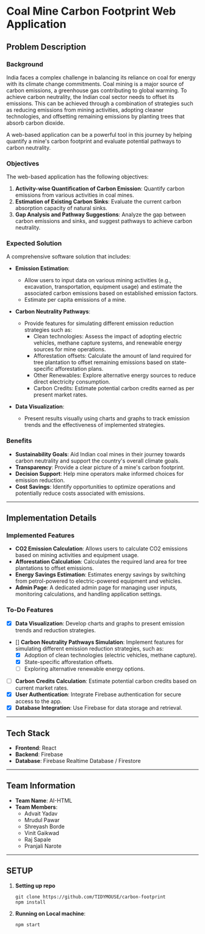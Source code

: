 # Coal Mine Carbon Footprint Web Application

## Problem Description

### Background

India faces a complex challenge in balancing its reliance on coal for energy with its climate change commitments. Coal mining is a major source of carbon emissions, a greenhouse gas contributing to global warming. To achieve carbon neutrality, the Indian coal sector needs to offset its emissions. This can be achieved through a combination of strategies such as reducing emissions from mining activities, adopting cleaner technologies, and offsetting remaining emissions by planting trees that absorb carbon dioxide.

A web-based application can be a powerful tool in this journey by helping quantify a mine's carbon footprint and evaluate potential pathways to carbon neutrality.

### Objectives

The web-based application has the following objectives:

1. **Activity-wise Quantification of Carbon Emission**: Quantify carbon emissions from various activities in coal mines.
2. **Estimation of Existing Carbon Sinks**: Evaluate the current carbon absorption capacity of natural sinks.
3. **Gap Analysis and Pathway Suggestions**: Analyze the gap between carbon emissions and sinks, and suggest pathways to achieve carbon neutrality.

### Expected Solution

A comprehensive software solution that includes:

- **Emission Estimation**:

  - Allow users to input data on various mining activities (e.g., excavation, transportation, equipment usage) and estimate the associated carbon emissions based on established emission factors.
  - Estimate per capita emissions of a mine.

- **Carbon Neutrality Pathways**:

  - Provide features for simulating different emission reduction strategies such as:
    - Clean technologies: Assess the impact of adopting electric vehicles, methane capture systems, and renewable energy sources for mine operations.
    - Afforestation offsets: Calculate the amount of land required for tree plantation to offset remaining emissions based on state-specific afforestation plans.
    - Other Renewables: Explore alternative energy sources to reduce direct electricity consumption.
    - Carbon Credits: Estimate potential carbon credits earned as per present market rates.

- **Data Visualization**:

  - Present results visually using charts and graphs to track emission trends and the effectiveness of implemented strategies.

### Benefits

- **Sustainability Goals**: Aid Indian coal mines in their journey towards carbon neutrality and support the country's overall climate goals.
- **Transparency**: Provide a clear picture of a mine's carbon footprint.
- **Decision Support**: Help mine operators make informed choices for emission reduction.
- **Cost Savings**: Identify opportunities to optimize operations and potentially reduce costs associated with emissions.

---

## Implementation Details

### Implemented Features

- **CO2 Emission Calculation**: Allows users to calculate CO2 emissions based on mining activities and equipment usage.
- **Afforestation Calculation**: Calculates the required land area for tree plantations to offset emissions.
- **Energy Savings Estimation**: Estimates energy savings by switching from petrol-powered to electric-powered equipment and vehicles.
- **Admin Page**: A dedicated admin page for managing user inputs, monitoring calculations, and handling application settings.

### To-Do Features

- [x] **Data Visualization**: Develop charts and graphs to present emission trends and reduction strategies.
- [] **Carbon Neutrality Pathways Simulation**: Implement features for simulating different emission reduction strategies, such as:
  - [x] Adoption of clean technologies (electric vehicles, methane capture).
  - [x] State-specific afforestation offsets.
  - [ ] Exploring alternative renewable energy options.
- [ ] **Carbon Credits Calculation**: Estimate potential carbon credits based on current market rates.
- [x] **User Authentication**: Integrate Firebase authentication for secure access to the app.
- [x] **Database Integration**: Use Firebase for data storage and retrieval.

---

## Tech Stack

- **Frontend**: React
- **Backend**: Firebase
- **Database**: Firebase Realtime Database / Firestore

---

## Team Information

- **Team Name**: AI-HTML
- **Team Members**:
  - Advait Yadav
  - Mrudul Pawar
  - Shreyash Borde
  - Vinit Gaikwad
  - Raj Sapale
  - Pranjali Narote

---

## SETUP

1. **Setting up repo**
   ```base
   git clone https://github.com/TIDYMOUSE/carbon-footprint
   npm install
   ```
2. **Running on Local machine**:
   ```bash
   npm start
   ```
